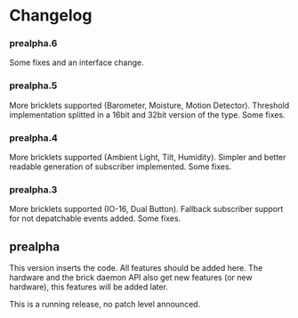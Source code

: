 # Changelog

### prealpha.6

Some fixes and an interface change.

### prealpha.5

More bricklets supported (Barometer, Moisture, Motion Detector).
Threshold implementation splitted in a 16bit and 32bit version of the type.
Some fixes.

### prealpha.4

More bricklets supported (Ambient Light, Tilt, Humidity). 
Simpler and better readable generation of subscriber implemented.
Some fixes.

### prealpha.3

More bricklets supported (IO-16, Dual Button).
Fallback subscriber support for not depatchable events added.
Some fixes.

## prealpha
This version inserts the code. All features should be added here.
The hardware and the brick daemon API also get new features (or new hardware),
this features will be added later.

This is a running release, no patch level announced.
